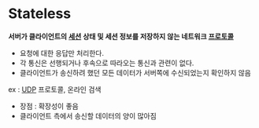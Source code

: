 # Stateless
**서버가 클라이언트의 [세션](WEB/Session.md) 상태 및 세션 정보를 저장하지 않는 네트워크 [프로토콜](Protocol.md)**

-   요청에 대한 응답만 처리한다.
-   각 통신은 선행되거나 후속으로 따라오는 통신과 관련이 없다.
-   클라이언트가 송신하려 했던 모든 데이터가 서버쪽에 수신되었는지 확인하지 않음

ex : [UDP](UDP.md) 프로토콜, 온라인 검색

-   장점 : 확장성이 좋음
-   클라이언트 측에서 송신할 데이터의 양이 많아짐